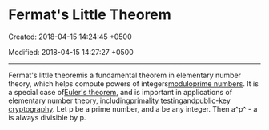 # Fermat's Little Theorem

Created: 2018-04-15 14:24:45 +0500

Modified: 2018-04-15 14:27:27 +0500

---

Fermat's little theoremis a fundamental theorem in elementary number theory, which helps compute powers of integers[modulo](https://brilliant.org/wiki/modular-arithmetic/)[prime numbers](https://brilliant.org/wiki/prime-numbers/). It is a special case of[Euler's theorem](https://brilliant.org/wiki/eulers-theorem/), and is important in applications of elementary number theory, including[primality testing](https://brilliant.org/wiki/prime-testing/)and[public-key cryptography](https://brilliant.org/wiki/rsa-encryption/).
Let p be a prime number, and a be any integer. Then a^p^ - a is always divisible by p.
